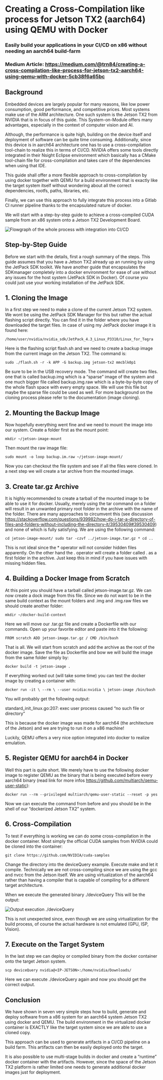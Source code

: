 # Creating a Cross-Compilation like process for Jetson TX2 (aarch64) using QEMU with Docker
### Easily build your applications in your CI/CD on x86 without needing an aarch64 build-farm
### Medium Article: https://medium.com/@trn84/creating-a-cross-compilation-like-process-for-jetson-tx2-aarch64-using-qemu-with-docker-5cb38f6a65bc

## Background

Embedded devices are largely popular for many reasons, like low power consumption, good performance, and competitive prices. Most systems make use of the ARM architecture. One such system is the Jetson TX2 from NVIDIA that is in focus of this guide. This System-on-Module offers many advantages, especially in the context of computer vision and AI.

Although, the performance is quite high, building on the device itself and deployment of software can be quite time consuming. Additionally, since this device is in aarch64 architecture one has to use a cross-compilation tool-chain to realize this in terms of CI/CD. NVIDIA offers some tools directly integrated in their Nsight Eclipse environment which basically has a CMake tool-chain file for cross-compilation and takes care of the dependencies when using that IDE.

This guide shall offer a more flexible approach to cross-compilation by using docker together with QEMU for a build environment that is exactly like the target system itself without wondering about all the correct dependencies, rootfs, paths, libraries, etc.

Finally, we can use this approach to fully integrate this process into a Gitlab CI runner pipeline thanks to the encapsulated nature of docker.

We will start with a step-by-step guide to achieve a cross-compiled CUDA sample from an x86 system onto a Jetson TX2 Development Board.

![Flowgraph of the whole process with integration into CI/CD](https://raw.githubusercontent.com/trn84/docker-jetson-qemu/master/flowgraph.png)

## Step-by-Step Guide

Before we start with the details, first a rough summary of the steps. This guide assumes that you have a Jetson TX2 already up an running by using the JetPack SDK toolkit. We have another guide that encapsulates the SDKmanager completely into a docker environment for ease of use without any issues for the host system (JetPack SDK in Docker). Of course you could just use your working installation of the JetPack SDK.

## 1. Cloning the Image

In a first step we need to make a clone of the current Jetson TX2 system. We wont be using the JetPack SDK Manager for this but rather the actual flashing script directly. You can find it in the folder where you have downloaded the target files. In case of using my JetPack docker image it is found here:

`/home/user/nvidia/nvidia_sdk/JetPack_4.3_Linux_P3310/Linux_for_Tegra`

Here is the flashing script flash.sh and we need to create a backup image from the current image on the Jetson TX2. The command is:

`sudo ./flash.sh -r -k APP -G backup.img jetson-tx2 mmcblk0p1`

Be sure to be in the USB recovery mode. The command will create two files. one that is called backup.img which is a “sparse” image of the system and one much bigger file called backup.img.raw which is a byte-by-byte copy of the whole flash space with every empty space. We will use this file but maybe the sparse file could be used as well. For more background on the cloning process please refer to the documentation (image cloning).

## 2. Mounting the Backup Image

Now hopefully everything went fine and we need to mount the image into our system. Create a folder first as the mount point:

`mkdir ~/jetson-image-mount`

Then mount the raw image file:

`sudo mount -o loop backup.im.raw ~/jetson-image-mount/`

Now you can checkout the file system and see if all the files were cloned. In a next step we will create a tar archive from the mounted image.

## 3. Create tar.gz Archive

It is highly recommended to create a tarball of the mounted image to be able to use it for docker. Usually, merely using the tar command on a folder will result in an unwanted primary root folder in the archive with the name of the folder. There are many approaches to circumvent this (see discussion https://stackoverflow.com/questions/939982/how-do-i-tar-a-directory-of-files-and-folders-without-including-the-directory-it/39530409#39530409) and none of which is fully satisfying. We are using the following command:

`cd jetson-image-mount/
sudo tar -czvf ../jetson-image.tar.gz *
cd ..`

This is not ideal since the * operator will not consider hidden files apparently. On the other hand the . operator will create a folder called . as a first folder in the archive. Just keep this in mind if you have issues with missing hidden files.

## 4. Building a Docker Image from Scratch

At this point you should have a tarball called jetson-image.tar.gz. We can now create a dock image from this file. Since we do not want to be in the same build context as the mount folders and .img and .img.raw files we should create another folder:

`mkdir ~/docker-build-context`

Here we will move our .tar.gz file and create a Dockerfile with our commands. Open up your favorite editor and paste into it the following:

`FROM scratch
ADD jetson-image.tar.gz /
CMD /bin/bash`

That is all. We will start from scratch and add the archive as the root of the docker image. Save the file as Dockerfile and bow we will build the image from the same folder simply by:

`docker build -t jetson-image .`

If everything worked out (will take some time) you can test the docker image by creating a container with:

`docker run -it \
--rm \
--user nvidia:nvidia \
jetson-image /bin/bash`

You will probably get the following output:

standard_init_linux.go:207: exec user process caused “no such file or directory”

This is because the docker image was made for aarch64 (the architecture of the Jetson) and we are trying to run it on a x86 machine!

Luckily, QEMU offers a very nice option integrated into docker to realize emulation.

## 5. Register QEMU for aarch64 in Docker

Well this part is quite short. We merely have to use the following docker image to register QEMU as the binary that is being executed before every aarch64 binary (read link for more infos https://github.com/multiarch/qemu-user-static):

`docker run --rm --privileged multiarch/qemu-user-static --reset -p yes`

Now we can execute the command from before and you should be in the shell of our “dockerized Jetson TX2” system.

## 6. Cross-Compilation

To test if everything is working we can do some cross-compilation in the docker container. Most simply the official CUDA samples from NVIDIA could be cloned into the container:

`git clone https://github.com/NVIDIA/cuda-samples`

Change the directory into the deviceQuery example. Execute make and let it compile. Technically we are not cross-compiling since we are using the gcc and nvcc from the Jetson itself. We are using virtualization of the aarch64 rather than having a compiler that is capable of compiling for a different target architecture.

When we execute the generated binary ./deviceQuery This will be the output:

![Output execution ./deviceQuery](https://raw.githubusercontent.com/trn84/docker-jetson-qemu/master/deviceQuery.png)

This is not unexpected since, even though we are using virtualization for the build process, of course the actual hardware is not emulated (GPU, ISP, Vision).

## 7. Execute on the Target System

In the last step we can deploy or compiled binary from the docker container onto the target Jetson system.

`scp deviceQuery nvidia@<IP-JETSON>:/home/nvidia/Downloads/`

Here we can execute ./deviceQuery again and now you should get the correct output.

## Conclusion

We have shown in seven very simple steps how to build, generate and deploy software from a x86 system for an aarch64 system Jetson TX2 using docker and QEMU. The build environment in the virtualized docker container is EXACTLY like the target system since we are able to use a cloned copy.

This approach can be used to generate artifacts in a CI/CD pipeline on a build farm. This artifacts can then be easily deployed onto the target.

It is also possible to use multi-stage builds in docker and create a “runtime” docker container with the artifacts. However, since the space of the Jetson TX2 platform is rather limited one needs to generate additional docker images just for deployment.
